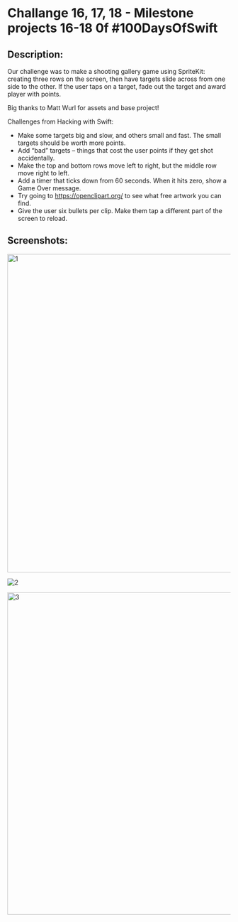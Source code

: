 # Challange 16, 17, 18 - Milestone projects 16-18 0f #100DaysOfSwift

## Description:
Our challenge was to make a shooting gallery game using SpriteKit: creating three rows on the screen, then have targets slide across from one side to the other. If the user taps on a target, fade out the target and award player with points.

Big thanks to Matt Wurl for assets and base project!

Challenges from Hacking with Swift:

- Make some targets big and slow, and others small and fast. The small targets should be worth more points.
- Add “bad” targets – things that cost the user points if they get shot accidentally.
- Make the top and bottom rows move left to right, but the middle row move right to left.
- Add a timer that ticks down from 60 seconds. When it hits zero, show a Game Over message.
- Try going to https://openclipart.org/ to see what free artwork you can find.
- Give the user six bullets per clip. Make them tap a different part of the screen to reload.

## Screenshots:
<img width="717" alt="1" src="https://github.com/AleksandraSRB/100DaysOfSwift/assets/94380380/8b583d9e-a997-4cf3-a0a1-0af5b1a5fa27">

![2](https://github.com/AleksandraSRB/100DaysOfSwift/assets/94380380/fc68b49f-8da6-4f65-86ed-683455dd7d9e)

<img width="726" alt="3" src="https://github.com/AleksandraSRB/100DaysOfSwift/assets/94380380/2f54a694-36bd-47ca-8818-1f99935185f1">
